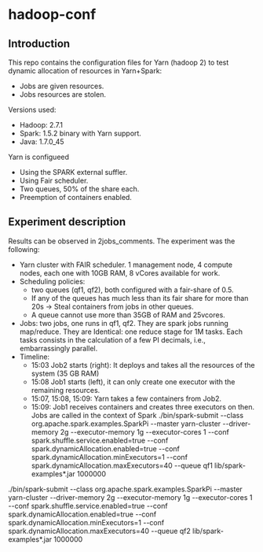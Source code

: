 # hadoop-conf
## Introduction
This repo contains the configuration files for Yarn (hadoop 2) to test dynamic allocation of resources in Yarn+Spark:
- Jobs are given resources.
- Jobs resources are stolen.

Versions used:
- Hadoop: 2.7.1 
- Spark: 1.5.2 binary with Yarn support.
- Java: 1.7.0_45
 
Yarn is configueed
- Using the SPARK external suffler.
- Using Fair scheduler.
- Two queues, 50% of the share each.
- Preemption of containers enabled.

## Experiment description
Results can be observed in 2jobs_comments. The experiment was the following:
- Yarn cluster with FAIR scheduler. 1 management node, 4 compute nodes, each one with 10GB RAM, 8 vCores available for work.
- Scheduling policies:
    - two queues (qf1, qf2), both configured with a fair-share of 0.5.
    - If any of the queues has much less than its fair share for more than 20s -> Steal containers from jobs in other queues.
    - A queue cannot use more than 35GB of RAM and 25vcores.
- Jobs: two jobs, one runs in qf1, qf2. They are spark jobs running map/reduce. They are Identical: one reduce stage for 1M tasks. Each tasks consists in the calculation of a few PI decimals, i.e., embarrassingly parallel. 
- Timeline:
    - 15:03 Job2 starts (right): It deploys and takes all the resources of the system (35 GB RAM)
    - 15:08 Job1 starts (left), it can only create one executor with the remaining resources.
    - 15:07, 15:08, 15:09: Yarn takes a few containers from Job2.
    - 15:09: Job1 receives containers and creates three executors on then.
Jobs are called in the context of Spark
./bin/spark-submit --class org.apache.spark.examples.SparkPi     --master yarn-cluster       --driver-memory 2g     --executor-memory 1g     --executor-cores 1  --conf spark.shuffle.service.enabled=true --conf spark.dynamicAllocation.enabled=true --conf spark.dynamicAllocation.minExecutors=1 --conf spark.dynamicAllocation.maxExecutors=40 --queue qf1   lib/spark-examples*.jar     1000000

./bin/spark-submit --class org.apache.spark.examples.SparkPi     --master yarn-cluster       --driver-memory 2g     --executor-memory 1g     --executor-cores 1  --conf spark.shuffle.service.enabled=true --conf spark.dynamicAllocation.enabled=true --conf spark.dynamicAllocation.minExecutors=1 --conf spark.dynamicAllocation.maxExecutors=40 --queue qf2   lib/spark-examples*.jar     1000000


